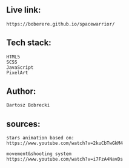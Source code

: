 ## Live link: 
    https://boberere.github.io/spacewarrior/

## Tech stack:
    HTML5
    SCSS
    JavaScript
    PixelArt

## Author:
    Bartosz Bobrecki

## sources:
    stars animation based on:
    https://www.youtube.com/watch?v=2kuCbTwGkM4

    movement&shooting system
    https://www.youtube.com/watch?v=i7FzA4NavDs 